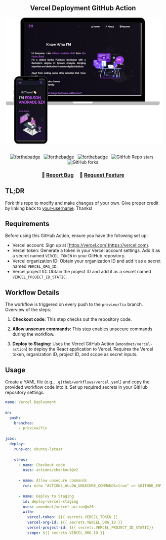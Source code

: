 <h2 align="center">
  Vercel Deployment GitHub Action
</h2>

<div align="center">
  <img alt="Demo" src="./Images/readme-img1.png" />
</div>

<br/>

<center>

[![forthebadge](https://forthebadge.com/images/badges/built-with-love.svg)](https://forthebadge.com) &nbsp;
[![forthebadge](https://forthebadge.com/images/badges/made-with-javascript.svg)](https://forthebadge.com) &nbsp;
[![forthebadge](https://forthebadge.com/images/badges/open-source.svg)](https://forthebadge.com) &nbsp;
![GitHub Repo stars](https://img.shields.io/github/stars/your-username/your-repo-name?color=blue&logo=github&style=for-the-badge) &nbsp;
![GitHub forks](https://img.shields.io/github/forks/your-username/your-repo-name?color=blue&logo=github&style=for-the-badge)

</center>

<h3 align="center">
    🔹
    <a href="https://github.com/your-username/your-repo-name/issues">Report Bug</a> &nbsp; &nbsp;
    🔹
    <a href="https://github.com/your-username/your-repo-name/issues">Request Feature</a>
</h3>

## TL;DR

Fork this repo to modify and make changes of your own. Give proper credit by linking back to [your-username](https://github.com/your-username/your-repo-name). Thanks!

## Requirements

Before using this GitHub Action, ensure you have the following set up:

- Vercel account: Sign up at [https://vercel.com](https://vercel.com).
- Vercel token: Generate a token in your Vercel account settings. Add it as a secret named `VERCEL_TOKEN` in your GitHub repository.
- Vercel organization ID: Obtain your organization ID and add it as a secret named `VERCEL_ORG_ID`.
- Vercel project ID: Obtain the project ID and add it as a secret named `VERCEL_PROJECT_ID_STATIC`.

## Workflow Details

The workflow is triggered on every push to the `preview/fix` branch. Overview of the steps:

1. **Checkout code:** This step checks out the repository code.

2. **Allow unsecure commands:** This step enables unsecure commands during the workflow.

3. **Deploy to Staging:** Uses the Vercel GitHub Action (`amondnet/vercel-action`) to deploy the React application to Vercel. Requires the Vercel token, organization ID, project ID, and scope as secret inputs.

## Usage

Create a YAML file (e.g., `.github/workflows/vercel.yaml`) and copy the provided workflow code into it. Set up required secrets in your GitHub repository settings.

```yaml
name: Vercel Deployment

on:
  push:
    branches:
      - preview/fix

jobs:
  deploy:
    runs-on: ubuntu-latest

    steps:
      - name: Checkout code
        uses: actions/checkout@v2
        
      - name: Allow unsecure commands
        run: echo "ACTIONS_ALLOW_UNSECURE_COMMANDS=true" >> $GITHUB_ENV

      - name: Deploy to Staging
        id: deploy-vercel-staging
        uses: amondnet/vercel-action@v20
        with:
          vercel-token: ${{ secrets.VERCEL_TOKEN }}
          vercel-org-id: ${{ secrets.VERCEL_ORG_ID }}
          vercel-project-id: ${{ secrets.VERCEL_PROJECT_ID_STATIC}}
          scope: ${{ secrets.VERCEL_ORG_ID }}
